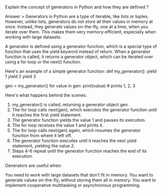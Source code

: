 Explain the concept of generators in Python and how they are defined ?

Answer > 
Generators in Python are a type of iterable, like lists or tuples. However, unlike lists, generators do not store all their values in memory at once. Instead, they generate values on-the-fly, one at a time, when you iterate over them. This makes them very memory-efficient, especially when working with large datasets.

A generator is defined using a generator function, which is a special type of function that uses the yield keyword instead of return. When a generator function is called, it returns a generator object, which can be iterated over using a for loop or the next() function.

Here's an example of a simple generator function:
def my_generator():
    yield 1
    yield 2
    yield 3

gen = my_generator()
for value in gen:
    print(value)  # prints 1, 2, 3


Here's what happens behind the scenes:

1. my_generator() is called, returning a generator object gen.
2. The for loop calls next(gen), which executes the generator function until it reaches the first yield  statement.
3. The generator function yields the value 1 and pauses its execution.
4. The for loop receives the value 1 and prints it.
5. The for loop calls next(gen) again, which resumes the generator function from where it left off.
6. The generator function executes until it reaches the next yield statement, yielding the value 2.
7. Steps 4-6 repeat until the generator function reaches the end of its execution.
   
Generators are useful when:

You need to work with large datasets that don't fit in memory.
You want to generate values on-the-fly, without storing them all in memory.
You want to implement cooperative multitasking or asynchronous programming.